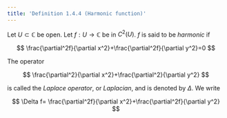 ```yaml
---
title: 'Definition 1.4.4 (Harmonic function)'
---
```


Let $U\subset\mathbb C$ be open. Let $f:U\to\mathbb C$ be in $C^2(U)$.
$f$ is said to be *harmonic* if

$$
\frac{\partial^2f}{\partial x^2}+\frac{\partial^2f}{\partial y^2}=0
$$

The operator

$$
\frac{\partial^2}{\partial x^2}+\frac{\partial^2}{\partial y^2}
$$

is called the *Laplace operator*, or *Laplacian*, and is denoted by
$\Delta$. We write

$$
\Delta f=
\frac{\partial^2f}{\partial x^2}+\frac{\partial^2f}{\partial y^2}
$$

